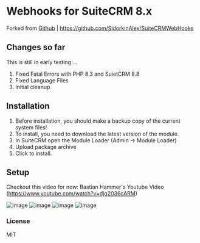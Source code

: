 # Webhooks for SuiteCRM 8.x
Forked from [Github](https://github.com/SidorkinAlex/SuiteCRMWebHooks) | https://github.com/SidorkinAlex/SuiteCRMWebHooks

## Changes so far
This is still in early testing ...

1. Fixed Fatal Errors with PHP 8.3 and SuietCRM 8.8
2. Fixed Language Files
3. Initial cleanup

## Installation

1. Before installation, you should make a backup copy of the current system files!
2. To install, you need to download the latest version of the module.
3. In SuiteCRM open the Module Loader (Admin -> Module Loader)
4. Upload package archive
5. Click to install.


## Setup
Checkout this video for now:
Bastian Hammer's Youtube Video (https://www.youtube.com/watch?v=djq2036cARM)

![image](https://portalzine.de/my-assets/github/suitecrm/webhook/1.png)
![image](https://portalzine.de/my-assets/github/suitecrm/webhook/2.png)
![image](https://portalzine.de/my-assets/github/suitecrm/webhook/3.png)
![image](https://portalzine.de/my-assets/github/suitecrm/webhook/4.png)

  
### License
MIT


